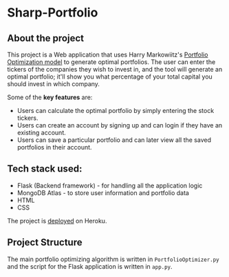 # Sharp-Portfolio 

## About the project
This project is a Web application that uses Harry Markowiitz's [Portfolio Optimization model](https://en.wikipedia.org/wiki/Markowitz_model) to generate optimal portfolios. The user can enter the tickers of the companies they wish to invest in, and the tool will generate an optimal portfolio; it'll show you what percentage of your total capital you should invest in which company.

Some of the **key features** are:

- Users can calculate the optimal portfolio by simply entering the stock tickers.
- Users can create an account by signing up and can login if they have an existing account.
- Users can save a particular portfolio and can later view all the saved portfolios in their account.

## Tech stack used:
- Flask (Backend framework) - for handling all the application logic
- MongoDB Atlas - to store user information and portfolio data
- HTML
- CSS

The project is [deployed](https://sharp-portfolio.herokuapp.com/) on Heroku.


## Project Structure


The main portfolio optimizing algorithm is written in `PortfolioOptimizer.py` and the script for the Flask application is written in `app.py`.